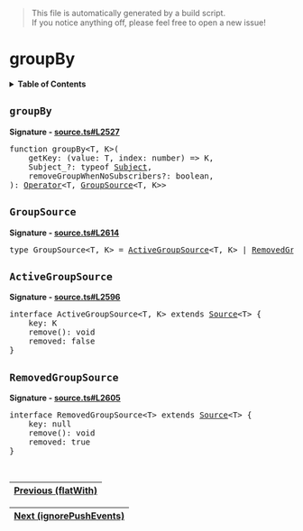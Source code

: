 > This file is automatically generated by a build script.<br>If you notice anything off, please feel free to open a new issue!

# groupBy

<details><summary><b>Table of Contents</b></summary>

1. [<code>groupBy</code>](#groupBy)
   1. [<code>GroupSource</code>](#GroupSource)
   2. [<code>ActiveGroupSource</code>](#ActiveGroupSource)
   3. [<code>RemovedGroupSource</code>](#RemovedGroupSource)</details>

## <a name="groupBy"></a><code>groupBy</code>

<b>Signature - [source.ts#L2527](..\/..\/packages\/core\/src\/source.ts#L2527)</b>

<pre>function groupBy&lt;T, K&gt;(<br>    getKey: (value: T, index: number) =&gt; K,<br>    Subject_?: typeof <a href="../05-api-subject/00-Subject.md#Subject-Function">Subject</a>,<br>    removeGroupWhenNoSubscribers?: boolean,<br>): <a href="000-Operator.md#Operator">Operator</a>&lt;T, <a href="#GroupSource">GroupSource</a>&lt;T, K&gt;&gt;</pre>

## <a name="GroupSource"></a><code>GroupSource</code>

<b>Signature - [source.ts#L2614](..\/..\/packages\/core\/src\/source.ts#L2614)</b>

<pre>type GroupSource&lt;T, K&gt; = <a href="#ActiveGroupSource">ActiveGroupSource</a>&lt;T, K&gt; | <a href="#RemovedGroupSource">RemovedGroupSource</a>&lt;T&gt;</pre>

## <a name="ActiveGroupSource"></a><code>ActiveGroupSource</code>

<b>Signature - [source.ts#L2596](..\/..\/packages\/core\/src\/source.ts#L2596)</b>

<pre>interface ActiveGroupSource&lt;T, K&gt; extends <a href="../03-api-source/00-Source.md#Source-Interface">Source</a>&lt;T&gt; {<br>    key: K<br>    remove(): void<br>    removed: false<br>}</pre>

## <a name="RemovedGroupSource"></a><code>RemovedGroupSource</code>

<b>Signature - [source.ts#L2605](..\/..\/packages\/core\/src\/source.ts#L2605)</b>

<pre>interface RemovedGroupSource&lt;T&gt; extends <a href="../03-api-source/00-Source.md#Source-Interface">Source</a>&lt;T&gt; {<br>    key: null<br>    remove(): void<br>    removed: true<br>}</pre><br>

| [Previous \(flatWith\)](034-flatWith.md#readme) |
| --- |

<div align="right">

| [Next \(ignorePushEvents\)](036-ignorePushEvents.md#readme) |
| --- |
</div>
